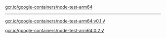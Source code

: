[gcr.io/google-containers/node-test-arm64](https://hub.docker.com/r/anjia0532/node-test-arm64/tags/) 

----
[gcr.io/google-containers/node-test-arm64:v0.1 √](https://hub.docker.com/r/anjia0532/google-containers.node-test-arm64/tags/)

[gcr.io/google-containers/node-test-arm64:0.2 √](https://hub.docker.com/r/anjia0532/google-containers.node-test-arm64/tags/)

